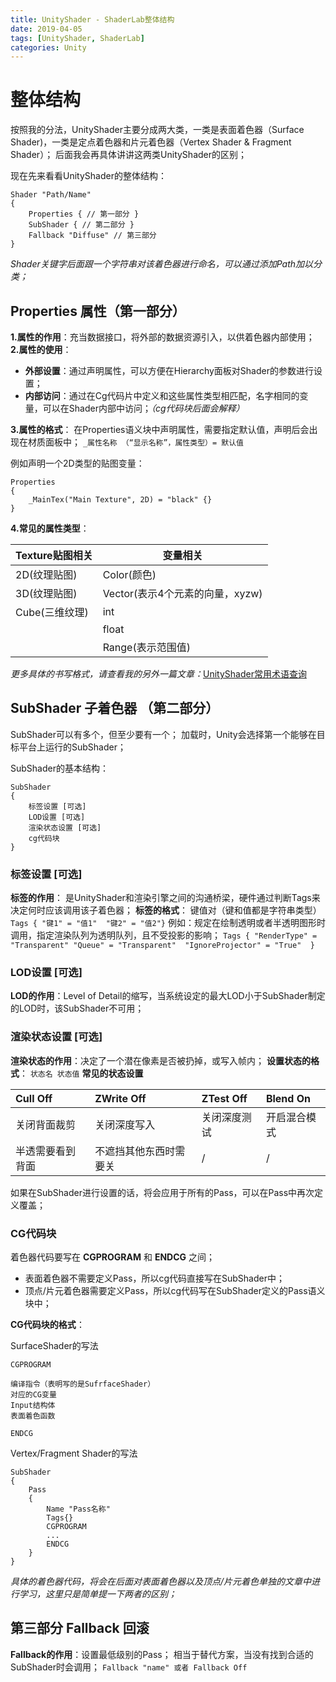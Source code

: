 ```yaml
---
title: UnityShader - ShaderLab整体结构
date: 2019-04-05
tags: [UnityShader, ShaderLab]
categories: Unity
---
```


# 整体结构
按照我的分法，UnityShader主要分成两大类，一类是表面着色器（Surface Shader)，一类是定点着色器和片元着色器（Vertex Shader & Fragment Shader）；
后面我会再具体讲讲这两类UnityShader的区别；

现在先来看看UnityShader的整体结构：
```
Shader "Path/Name"
{
    Properties { // 第一部分 }
    SubShader { // 第二部分 }
    Fallback "Diffuse" // 第三部分
}
```
*Shader关键字后面跟一个字符串对该着色器进行命名，可以通过添加Path加以分类；*

## Properties 属性（第一部分）
**1.属性的作用**：充当数据接口，将外部的数据资源引入，以供着色器内部使用；
**2.属性的使用**：
- **外部设置**：通过声明属性，可以方便在Hierarchy面板对Shader的参数进行设置；
- **内部访问**：通过在Cg代码片中定义和这些属性类型相匹配，名字相同的变量，可以在Shader内部中访问；*（cg代码块后面会解释）*

**3.属性的格式**：
在Properties语义块中声明属性，需要指定默认值，声明后会出现在材质面板中；
`_属性名称 （“显示名称”，属性类型）= 默认值`

例如声明一个2D类型的贴图变量：
```
Properties
{
    _MainTex("Main Texture", 2D) = "black" {}
}
```

**4.常见的属性类型**：

| Texture贴图相关  |变量相关|
| ------------ | ------------ |
| 2D(纹理贴图)|Color(颜色)|
|3D(纹理贴图)|Vector(表示4个元素的向量，xyzw)|
|Cube(三维纹理)| int  | 
||  float |
||  Range(表示范围值) |

*更多具体的书写格式，请查看我的另外一篇文章：*[UnityShader常用术语查询](http://www.jianshu.com)

## SubShader 子着色器 （第二部分）
SubShader可以有多个，但至少要有一个；
加载时，Unity会选择第一个能够在目标平台上运行的SubShader；

SubShader的基本结构：
```
SubShader
{
    标签设置 [可选]
    LOD设置 [可选]
    渲染状态设置 [可选]
    cg代码块
}
```

### 标签设置 [可选]

**标签的作用**：
是UnityShader和渲染引擎之间的沟通桥梁，硬件通过判断Tags来决定何时应该调用该子着色器；
**标签的格式**：
键值对（键和值都是字符串类型）
`Tags { "键1" = "值1"  "键2" = "值2"}`
例如：规定在绘制透明或者半透明图形时调用，指定渲染队列为透明队列，且不受投影的影响；
`Tags { "RenderType" = "Transparent" "Queue" = "Transparent"  "IgnoreProjector" = "True"  }`

### LOD设置 [可选]
**LOD的作用**：Level of Detail的缩写，当系统设定的最大LOD小于SubShader制定的LOD时，该SubShader不可用；

### 渲染状态设置 [可选]
**渲染状态的作用**：决定了一个潜在像素是否被扔掉，或写入帧内；
**设置状态的格式**：
`状态名 状态值`
**常见的状态设置**

| Cull Off  | ZWrite Off  | ZTest Off  | Blend On |
| :------------ | :------------ | :------------ | :------------ |
| 关闭背面裁剪  | 关闭深度写入 | 关闭深度测试  | 开启混合模式 |
| 半透需要看到背面 | 不遮挡其他东西时需要关 | / | / |

如果在SubShader进行设置的话，将会应用于所有的Pass，可以在Pass中再次定义覆盖；

### CG代码块
着色器代码要写在 **CGPROGRAM** 和 **ENDCG** 之间；
- 表面着色器不需要定义Pass，所以cg代码直接写在SubShader中；
- 顶点/片元着色器需要定义Pass，所以cg代码写在SubShader定义的Pass语义块中；

**CG代码块的格式**：

SurfaceShader的写法
```
CGPROGRAM

编译指令（表明写的是SufrfaceShader）
对应的CG变量
Input结构体
表面着色函数

ENDCG
```
Vertex/Fragment Shader的写法
```
SubShader
{
	Pass
	{
		Name "Pass名称"
		Tags{}
		CGPROGRAM
		...
		ENDCG
	}
}
```
*具体的着色器代码，将会在后面对表面着色器以及顶点/片元着色单独的文章中进行学习，这里只是简单提一下两者的区别；*


## 第三部分   Fallback 回滚
**Fallback的作用**：设置最低级别的Pass；
相当于替代方案，当没有找到合适的SubShader时会调用；
`Fallback "name" 或者 Fallback Off`













